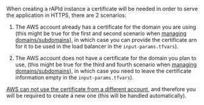 When creating a rAPId instance a certificate will be needed in order to serve the application in HTTPS, there are 2 scenarios:

1. The AWS account already has a certificate for the domain you are using (this might be true for the first and second scenario when [managing domains/subdomains](#managing-domainssubdomains)), in which case you can provide the certificate arn for it to be used in the load balancer in the `input-params.tfvars`).

2. The AWS account does not have a certificate for the domain you plan to use, (this might be true for the third and fourth scenario when [managing domains/subdomains](#managing-domainssubdomains)), in which case you need to leave the certificate information empty in the `input-params.tfvars`).

[AWS can not use the certificate from a different account](https://aws.amazon.com/premiumsupport/knowledge-center/acm-export-certificate/#:~:text=You%20can't%20export%20an,AWS%20Region%20and%20AWS%20account.), and therefore you will be required to create a new one (this will be handled automatically).
